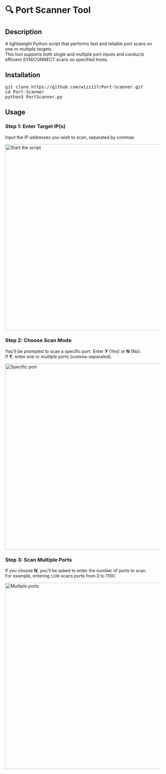 <h1>🔍 Port Scanner Tool</h1>

<h2>Description</h2>
<p>
A lightweight Python script that performs fast and reliable port scans on one or multiple targets. <br>
This tool supports both single and multiple port inputs and conducts efficient SYN/CONNECT scans on specified hosts.
</p>

<h2>Installation</h2>
<pre>
git clone https://github.com/wizz117/Port-Scanner.git
cd Port-Scanner
python3 PortScanner.py
</pre>

<h2>Usage</h2>

<h3> Step 1: Enter Target IP(s)</h3>
<p>
Input the IP addresses you wish to scan, separated by commas.
</p>
<img src="https://user-images.githubusercontent.com/95639719/193258529-28775ac8-18ed-4d66-aa84-5af54bc5d740.png" alt="Start the script" width="600"/>

<h3> Step 2: Choose Scan Mode</h3>
<p>
You'll be prompted to scan a specific port. Enter <strong>Y</strong> (Yes) or <strong>N</strong> (No).<br>
If <strong>Y</strong>, enter one or multiple ports (comma-separated).
</p>
<img src="https://user-images.githubusercontent.com/95639719/193258868-6ffd1b37-1c88-4234-8d38-f0d4749740e4.png" alt="Specific port" width="600"/>

<h3> Step 3: Scan Multiple Ports</h3>
<p>
If you choose <strong>N</strong>, you'll be asked to enter the number of ports to scan.<br>
For example, entering <code>1100</code> scans ports from 0 to 1100.
</p>
<img src="https://user-images.githubusercontent.com/95639719/193259012-73cd3999-7c5f-4572-9ed3-7ae10419b8da.png" alt="Multiple ports" width="600"/>
